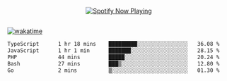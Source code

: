 

<p align="center">
  <a href="https://open.spotify.com/user/31ljmyymhthokwewwcd6dsdmvprm" target="_blank"><img src="https://novatorem-psi-rosy.vercel.app/api/spotify" alt="Spotify Now Playing"/></a>
</p>

##

[![wakatime](https://wakatime.com/badge/user/87646243-158a-4241-a3cb-668e1fa2dbb8.svg)](https://wakatime.com/@87646243-158a-4241-a3cb-668e1fa2dbb8)
<!--START_SECTION:waka-->

```txt
TypeScript      1 hr 18 mins    █████████░░░░░░░░░░░░░░░░   36.08 %
JavaScript      1 hr 1 min      ███████░░░░░░░░░░░░░░░░░░   28.15 %
PHP             44 mins         █████░░░░░░░░░░░░░░░░░░░░   20.24 %
Bash            27 mins         ███▒░░░░░░░░░░░░░░░░░░░░░   12.80 %
Go              2 mins          ▒░░░░░░░░░░░░░░░░░░░░░░░░   01.30 %
```

<!--END_SECTION:waka-->

